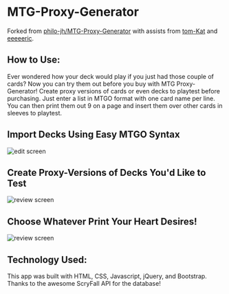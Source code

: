 # MTG-Proxy-Generator
Forked from [philo-jh/MTG-Proxy-Generator](https://github.com/philo-jh/MTG-Proxy-Generator) with assists from [tom-Kat](https://github.com/tom-Kat/MTG-Proxy-Generator) and [eeeeeric](https://github.com/eeeeeric/MTG-Proxy-Generator).
## How to Use:
Ever wondered how your deck would play if you just had those couple of cards? Now you can try them out before you buy with MTG Proxy-Generator! Create proxy versions of cards or even decks to playtest before purchasing. Just enter a list in MTGO format with one card name per line. You can then print them out 9 on a page and insert them over other cards in sleeves to playtest.
## Import Decks Using Easy MTGO Syntax
![edit screen](Screenshots/3.png)
## Create Proxy-Versions of Decks You'd Like to Test
![review screen](Screenshots/1.png)
## Choose Whatever Print Your Heart Desires!
![review screen](Screenshots/2.png)
## Technology Used:
This app was built with HTML, CSS, Javascript, jQuery, and Bootstrap. Thanks to the awesome ScryFall API for the database!
